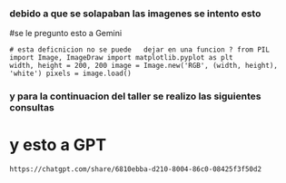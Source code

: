 














### debido a que se solapaban las imagenes se intento esto
#se le pregunto esto a Gemini


```
# esta deficnicion no se puede   dejar en una funcion ? from PIL import Image, ImageDraw import matplotlib.pyplot as plt
width, height = 200, 200 image = Image.new('RGB', (width, height), 'white') pixels = image.load()
```


### y para la continuacion del taller se realizo las siguientes consultas
# y esto a GPT


```
https://chatgpt.com/share/6810ebba-d210-8004-86c0-08425f3f50d2
```